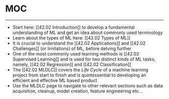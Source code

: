 # MOC
---
- Start here: [[42.02 Introduction]] to develop a fundamental understanding of ML and get an idea about commonly used terminology 
- Learn about the types of ML here: [[42.02 Types of ML]]
- It is crucial to understand the [[42.02 Applications]] and [[42.02 Challenges]] (or limitations) of ML, before delving further
- One of the most commonly used learning methods is [[42.02 Supervised Learning]] and is used for two distinct kinds of ML tasks, namely, [[42.02 Regression]] and [[42.02 Classification]]
- The [[42.02 MLDLC]] covers the *Life Cycle* of a machine learning project from start to finish and is quintessential to developing an efficient and effective ML based product
- Use the MLDLC page to navigate to other relevant sections such as data acquisition, cleanup, model creation, feature engineering etc...